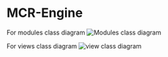 # MCR-Engine

For modules class diagram
![Modules class diagram](https://github.com/MingChuanRollcall/MCR-Engine/blob/master/Rollcall%20Engine%20Class%20Diagram.png)

For views class diagram
![view class diagram](https://github.com/MingChuanRollcall/MCR-Engine/blob/master/Views%20Class%20Diagram.png)
